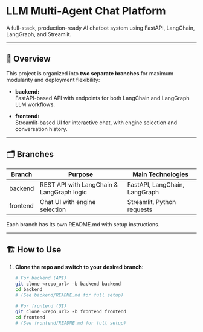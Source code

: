 # LLM Multi-Agent Chat Platform

A full-stack, production-ready AI chatbot system using FastAPI, LangChain, LangGraph, and Streamlit.

---

## 🚀 Overview

This project is organized into **two separate branches** for maximum modularity and deployment flexibility:

- **backend:**  
  FastAPI-based API with endpoints for both LangChain and LangGraph LLM workflows.

- **frontend:**  
  Streamlit-based UI for interactive chat, with engine selection and conversation history.

---

## 🗂️ Branches

| Branch    | Purpose                                   | Main Technologies                |
|-----------|-------------------------------------------|----------------------------------|
| backend   | REST API with LangChain & LangGraph logic | FastAPI, LangChain, LangGraph    |
| frontend  | Chat UI with engine selection             | Streamlit, Python requests       |

Each branch has its own README.md with setup instructions.

---

## 🏗️ How to Use

1. **Clone the repo and switch to your desired branch:**

   ```bash
   # For backend (API)
   git clone <repo_url> -b backend backend
   cd backend
   # (See backend/README.md for full setup)

   # For frontend (UI)
   git clone <repo_url> -b frontend frontend
   cd frontend
   # (See frontend/README.md for full setup)
